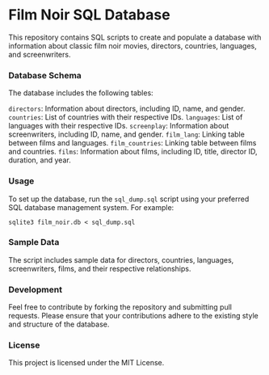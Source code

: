 # Film Noir SQL Database
This repository contains SQL scripts to create and populate a database with information about classic film noir movies, directors, countries, languages, and screenwriters.

### Database Schema
The database includes the following tables:

`directors`: Information about directors, including ID, name, and gender.
`countries`: List of countries with their respective IDs.
`languages`: List of languages with their respective IDs.
`screenplay`: Information about screenwriters, including ID, name, and gender.
`film_lang`: Linking table between films and languages.
`film_countries`: Linking table between films and countries.
`films`: Information about films, including ID, title, director ID, duration, and year.

### Usage
To set up the database, run the `sql_dump.sql` script using your preferred SQL database management system. For example:
```
sqlite3 film_noir.db < sql_dump.sql
```

### Sample Data
The script includes sample data for directors, countries, languages, screenwriters, films, and their respective relationships.

### Development
Feel free to contribute by forking the repository and submitting pull requests. Please ensure that your contributions adhere to the existing style and structure of the database.

### License
This project is licensed under the MIT License.
